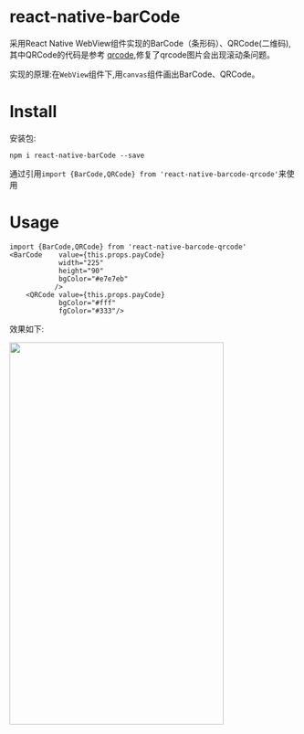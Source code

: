 # react-native-barCode
采用React Native WebView组件实现的BarCode（条形码）、QRCode(二维码),其中QRCode的代码是参考 
[qrcode](https://github.com/cssivision/react-native-qrcode),修复了qrcode图片会出现滚动条问题。

实现的原理:在`WebView`组件下,用`canvas`组件画出BarCode、QRCode。

# Install
 
 安装包:
 
`npm i react-native-barCode --save`

通过引用`import {BarCode,QRCode} from 'react-native-barcode-qrcode'`来使用

# Usage

```
import {BarCode,QRCode} from 'react-native-barcode-qrcode'
<BarCode    value={this.props.payCode}
            width="225"
            height="90"
            bgColor="#e7e7eb"
           />
    <QRCode value={this.props.payCode}
            bgColor="#fff"
            fgColor="#333"/>
```

效果如下:

<img src="https://github.com/chenchunyong/react-native-barCode/raw/master/barCode.png" width = "375" height = "669" align=center />

